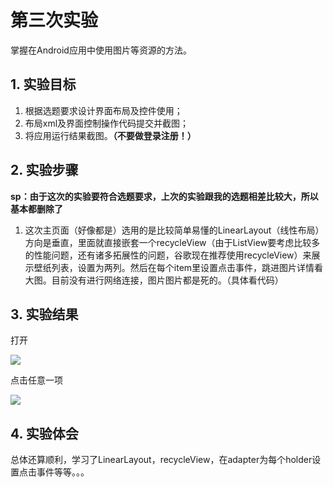 # 第三次实验   
掌握在Android应用中使用图片等资源的方法。  
## 1. 实验目标  
1. 根据选题要求设计界面布局及控件使用；
2. 布局xml及界面控制操作代码提交并截图；
3. 将应用运行结果截图。**（不要做登录注册！）**  

## 2. 实验步骤  

**sp：由于这次的实验要符合选题要求，上次的实验跟我的选题相差比较大，所以基本都删除了**

1. 这次主页面（好像都是）选用的是比较简单易懂的LinearLayout（线性布局）方向是垂直，里面就直接嵌套一个recycleView（由于ListView要考虑比较多的性能问题，还有诸多拓展性的问题，谷歌现在推荐使用recycleView）来展示壁纸列表，设置为两列。然后在每个item里设置点击事件，跳进图片详情看大图。目前没有进行网络连接，图片图片都是死的。（具体看代码）


 ## 3. 实验结果  
打开

 ![](https://github.com/zicong-chen/android-labs-2018/blob/master/com1614080901238/%E5%AE%9E%E9%AA%8C%E5%9B%9B%E8%BF%90%E8%A1%8C%E6%88%AA%E5%9B%BE/1.png)
 
 点击任意一项
 
![](https://github.com/zicong-chen/android-labs-2018/blob/master/com1614080901238/%E5%AE%9E%E9%AA%8C%E5%9B%9B%E8%BF%90%E8%A1%8C%E6%88%AA%E5%9B%BE/2.png)


 ## 4. 实验体会  
总体还算顺利，学习了LinearLayout，recycleView，在adapter为每个holder设置点击事件等等。。。
